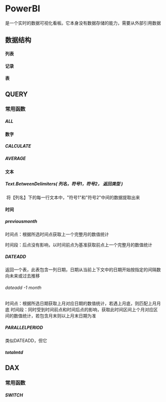 # PowerBI

是一个实时的数据可视化看板。它本身没有数据存储的能力，需要从外部引用数据



## 数据结构

#### 列表

#### 记录

#### 表



## QUERY





### 常用函数

##### **ALL**



#### 数字

##### **CALCULATE**



##### **AVERAGE**







#### 文本

##### Text.BetweenDelimiters( 列名，符号1，符号2， 返回类型 )

​	将【列名】下的每一行文本中，"符号1"和"符号2"中间的数据提取出来





#### 时间

##### previousmonth

时间点：根据所选时间点获取上一个完整月的数值统计

时间段：后点没有影响，以时间前点为基准获取前点上一个完整月的数值统计



##### DATEADD

返回一个表，此表包含一列日期，日期从当前上下文中的日期开始按指定的间隔数向未来或过去推移

###### dateadd -1 month

时间点：根据所选日期获取上月对应日期的数值统计，若遇上月底，则匹配上月月底
时间段：同时受到时间前点和时间后点的影响，获取此时间区间上个月对应区间的数值统计，若包含月末则以上月末日期为准



##### PARALLELPERIOD

类似DATEADD，但它



##### totalmtd



## DAX







### 常用函数



##### SWITCH





#### 

